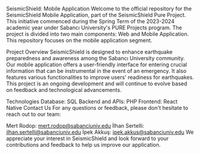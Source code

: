 SeismicShield: Mobile Application
Welcome to the official repository for the SeismicShield Mobile Application, part of the SeismicShield Pure Project. This initiative commenced during the Spring Term of the 2023-2024 academic year under Sabancı University's PURE Projects program. The project is divided into two main components: Web and Mobile Application. This repository focuses on the mobile application segment.

Project Overview
SeismicShield is designed to enhance earthquake preparedness and awareness among the Sabancı University community. Our mobile application offers a user-friendly interface for entering crucial information that can be instrumental in the event of an emergency. It also features various functionalities to improve users' readiness for earthquakes. This project is an ongoing development and will continue to evolve based on feedback and technological advancements.

Technologies
Database: SQL
Backend and APIs: PHP
Frontend: React Native
Contact Us
For any questions or feedback, please don't hesitate to reach out to our team:

Mert Rodop: mert.rodop@sabanciuniv.edu
İlhan Sertelli: ilhan.sertelli@sabanciuniv.edu
İpek Akkuş: ipek.akkus@sabanciuniv.edu
We appreciate your interest in SeismicShield and look forward to your contributions and feedback to help us improve our application.
  
